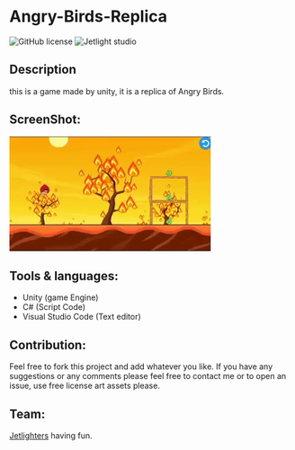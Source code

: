 # Angry-Birds-Replica
![GitHub license](https://img.shields.io/github/license/Mohammed-Benotmane/Angry-Birds-Replica.svg)
![Jetlight studio](https://img.shields.io/badge/Made%20by-Jetlight%20studio-blue.svg?color=082544)

## Description
this is a game made by unity, it is a replica of Angry Birds.

## ScreenShot:
<img src="ScreenShot/angry.gif" />

## Tools & languages:
* Unity (game Engine)
* C# (Script Code)
* Visual Studio Code (Text editor)

## Contribution:
Feel free to fork this project and add whatever you like. If you have any suggestions or any comments please feel free to contact me or to open an issue, use free license art assets please.

## Team:
[Jetlighters](https://github.com/JetLightStudio) having fun.
